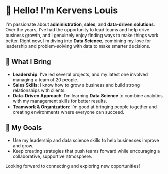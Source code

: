 # 👋 Hello! I'm Kervens Louis

I'm passionate about **administration**, **sales**, and **data-driven solutions**.
 Over the years, I’ve had the opportunity to lead teams and help drive business growth,
  and I genuinely enjoy finding ways to make things work better. Right now,
  I’m diving into **Data Science**, combining my love for leadership and
problem-solving with data to make smarter decisions.

## 🚀 What I Bring

- **Leadership**: I’ve led several projects, and my latest one involved
  managing a team of 20 people.
- **Sales Skills**: I know how to grow a business and build strong relationships
  with clients.
- **Data-Driven Approach**: I’m learning **Data Science** to combine analytics
  with my management skills for better results.
- **Teamwork & Organization**: I’m good at bringing people together and
  creating environments where everyone can succeed.

## 🌱 My Goals

- Use my leadership and data science skills to help businesses improve and grow.
- Keep creating strategies that push teams forward while encouraging a collaborative,
  supportive atmosphere.

Looking forward to connecting and exploring new opportunities!
